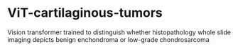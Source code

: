 # ViT-cartilaginous-tumors
Vision transformer trained to distinguish whether histopathology whole slide imaging depicts benign enchondroma or low-grade chondrosarcoma
